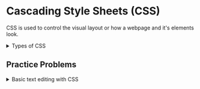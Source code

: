 # Cascading Style Sheets (CSS)

CSS is used to control the visual layout or how a webpage and it's elements look.

<details><summary>Types of CSS</summary>
<p>
  
1. **Inline CSS -** it uses the sytle attribute in any HTML start tag. It is used to apply CSS on a single line or element. For example -
```html
<p style=" color: blue">Hello CSS</p>
```
2. **Embedded or Internal CSS -** it is used to apply CSS on a single page or a class of elements. It is used within the style tag in the head section of a webpage. For example -
```html
!DOCTYPE html>
<html>
<head>
<style>
h1{color:red}
</style></head>
<body>
<h1>The Internal CSS is applied on this heading.</h1>
<p>This won't be affected</p>
</body>
</html>
```
3. **External CSS -** it is generally used when you want to make changes on multiple pages. It can change the look of an entire site by just changing the code of one file. It uses the <link> tag on every page which goes into the <head> section. An external CSS makes use of another file which contains no HTML code and is saved with a .css extension. For example -

**Main file -**
```html
<!DOCTYPE html>
<html>
<head>
<link rel="stylesheet" type="text/css" href="style.css">
</head>
<body>
<h1>This is a heading</h1>
</body>
</html>
```
  
**style.css -**
```css
h1 { color: navy; margin-left: 20px }
```

</p>
</details>

## Practice Problems

<details><summary>Basic text editing with CSS</summary>
<p>

```diff
+ Write html code to display a text Information Technology having font size 36, apply dotted border to the text and border color effect using CSS.
```
```html
  <p style=" font-size: 36px; border-style: dotted; border-color: green;">Information Technology</p>
```

```diff
+ Write a program using html with following CSS specifications
a) To create a form that should accept name, number of 
present students (compulsory) , time and file to upload from 
the user.
b) Create submit button to send the data.
c) The heading of the form should have border with blank 
space around the content.
```
```html
<h1 style="border: solid 1px; padding: 20px;">Student details</h1>
<form>
Enter Name: <input type="text"><br>
Number of present students: <input type="number" required><br>
Enter Time: <input type="time"><br>
Upload File: <input type="file"><br>
<br>
<input type="submit">
</form>
```
  
</p>
</details>
